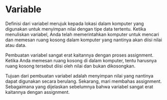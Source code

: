 # Variable

Definisi dari variabel merujuk kepada lokasi dalam komputer yang digunakan untuk menyimpan nilai dengan tipe data tertentu. Ketika menuliskan variabel, Anda telah memerintahkan komputer untuk mencari dan memesan ruang kosong dalam komputer yang nantinya akan diisi nilai atau data. 

Pembuatan variabel sangat erat kaitannya dengan proses assignment. Ketika Anda memesan ruang kosong di dalam komputer, tentu harusnya ruang kosong tersebut diisi oleh nilai dan bukan dikosongkan. 

Tujuan dari pembuatan variabel adalah menyimpan nilai yang nantinya dapat digunakan secara berulang. Sekarang, mari membahas assignment. Sebagaimana yang dijelaskan sebelumnya bahwa variabel sangat erat kaitannya dengan assignment.
